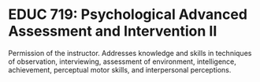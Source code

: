 # EDUC 719: Psychological Advanced Assessment and Intervention II

Permission of the instructor. Addresses knowledge and skills in techniques of observation, interviewing, assessment of environment, intelligence, achievement, perceptual motor skills, and interpersonal perceptions.